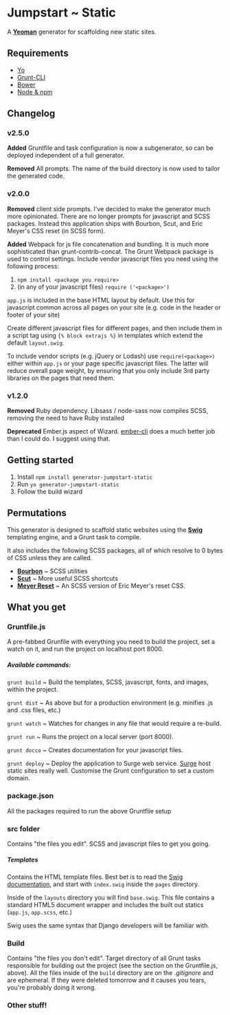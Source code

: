# Jumpstart ~ Static
A [**Yeoman**](http://yeoman.io/) generator for scaffolding new static sites.

## Requirements
 - [Yo](http://yeoman.io/learning/)
 - [Grunt-CLI](https://github.com/gruntjs/grunt-cli)
 - [Bower](http://bower.io/)
 - [Node & npm](http://nodejs.org/)

## Changelog

### v2.5.0
**Added** Gruntfile and task configuration is now a subgenerator, so can be deployed independent of a full generator.

**Removed** All prompts. The name of the build directory is now used to tailor the generated code.

### v2.0.0
**Removed** client side prompts. I've decided to make the generator much more opinionated. There are no longer prompts for javascript and SCSS packages. Instead this application ships with Bourbon, Scut, and Eric Meyer's CSS reset (in SCSS form).

**Added** Webpack for js file concatenation and bundling. It is much more sophisticated than grunt-contrib-concat. The Grunt Webpack package is used to control settings. Include vendor javascript files you need using the following process:

  1. `npm install <package you require>`
  2. (in any of your javascript files) `require ('<package>')`

`app.js` is included in the base HTML layout by default. Use this for javascript common across all pages on your site (e.g. code in the header or footer of your site)

Create different javascript files for different pages, and then include them in a script tag using `{% block extrajs %}` in templates which extend the default `layout.swig`.

To include vendor scripts (e.g. jQuery or Lodash) use `require(<package>)` either within `app.js` or your page specific javascript files. The latter will reduce overall page weight, by ensuring that you only include 3rd party libraries on the pages that need them.

### v1.2.0
**Removed** Ruby dependency. Libsass / node-sass now compiles SCSS, removing the need to have Ruby installed

**Deprecated** Ember.js aspect of Wizard. [ember-cli](http://ember-cli.com/) does a much better job than I could do. I suggest using that. 

## Getting started
1. Install `npm install generator-jumpstart-static`
2. Run `yo generator-jumpstart-static`
3. Follow the build wizard

## Permutations
This generator is designed to scaffold static websites using the [**Swig**](http://paularmstrong.github.io/swig/docs/) templating engine, and a Grunt task to compile.

It also includes the following SCSS packages, all of which resolve to 0 bytes of CSS unless they are called.

 - [**Bourbon**](http://bourbon.io/) ~ SCSS utilities
 - [**Scut**](http://davidtheclark.github.io/scut/) ~ More useful SCSS shortcuts
 - [**Meyer Reset**](http://meyerweb.com/eric/tools/css/reset/) ~ An SCSS version of Eric Meyer's reset CSS.

## What you get

### Gruntfile.js
A pre-fabbed Grunfile with everything you need to build the project, set a watch on it, and run the project on localhost port 8000.

##### Available commands:
`grunt build` ~ Build the templates, SCSS, javascript, fonts, and images, within the project.

`grunt dist` ~ As above but for a production environment (e.g. minifies .js and .css files, etc.)

`grunt watch` ~ Watches for changes in any file that would require a re-build.

`grunt run` ~ Runs the project on a local server (port 8000).

`grunt docco` ~ Creates documentation for your javascript files.

`grunt deploy` ~ Deploy the application to Surge web service. [Surge](https://surge.sh/) host static sites really well. Customise the Grunt configuration to set a custom domain.

### package.json
All the packages required to run the above Gruntfile setup

### src folder
Contains "the files you edit". SCSS and javascript files to get you going.

##### Templates
Contains the HTML template files. Best bet is to read the [Swig documentation](http://assemble.io/docs/), and start with `index.swig` inside the `pages` directory.

Inside of the `layouts` directory you will find `base.swig`. This file contains a standard HTML5 document wrapper and includes the built out statics (`app.js`, `app.scss`, etc.)

Swig uses the same syntax that Django developers will be familiar with.

### Build
Contains "the files you don't edit". Target directory of all Grunt tasks responsible for building out the project (see the section on the Gruntfile.js, above). All the files inside of the `build` directory are on the *.gitignore* and are ephemeral. If they were deleted tomorrow and it causes you tears, you're probably doing it wrong.

### Other stuff!